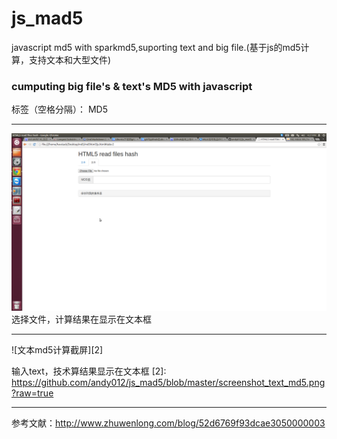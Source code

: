 # js_mad5
javascript md5 with sparkmd5,suporting text and big file.(基于js的md5计算，支持文本和大型文件)
### cumputing big file's & text's MD5 with javascript 

标签（空格分隔）： MD5

---

![文件md5计算截屏][1]
选择文件，计算结果在显示在文本框

  [1]: https://github.com/andy012/js_mad5/blob/master/Screenshot_file_md5.png?raw=true
--- 
  ![文本md5计算截屏][2]

输入text，技术算结果显示在文本框
  [2]: https://github.com/andy012/js_mad5/blob/master/screenshot_text_md5.png?raw=true
  
---
参考文献：http://www.zhuwenlong.com/blog/52d6769f93dcae3050000003
